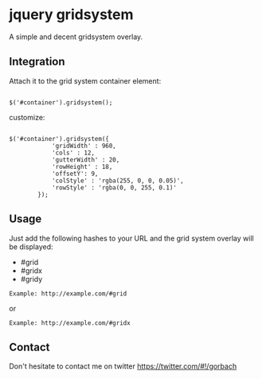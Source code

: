 # jquery gridsystem
A simple and decent gridsystem overlay.

## Integration

Attach it to the grid system container element:

<pre><code>
$('#container').gridsystem();
</code></pre>

customize:
<pre><code>
$('#container').gridsystem({
			'gridWidth' : 960,
			'cols' : 12,
			'gutterWidth' : 20,
			'rowHeight' : 18,
			'offsetY': 9,
			'colStyle' : 'rgba(255, 0, 0, 0.05)',
			'rowStyle' : 'rgba(0, 0, 255, 0.1)'
		});
</code></pre>

## Usage
Just add the following hashes to your URL and the grid system overlay will be displayed:

<ul>
	<li>#grid</li>
	<li>#gridx</li>
	<li>#gridy</li>
</ul>

	Example: http://example.com/#grid

or

	Example: http://example.com/#gridx 

## Contact
Don't hesitate to contact me on twitter https://twitter.com/#!/gorbach

